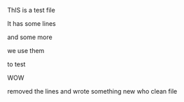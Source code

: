 ThIS is a test file

It has some lines

and some more

we use them

to test

WOW

removed the lines
and wrote something new
who
clean file

